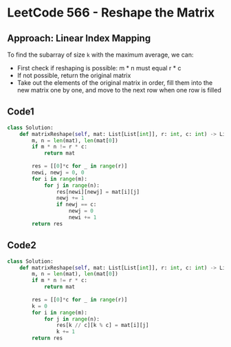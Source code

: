 # LeetCode 566 - Reshape the Matrix

## Approach: Linear Index Mapping

To find the subarray of size `k` with the maximum average, we can:

- First check if reshaping is possible: m * n must equal r * c
- If not possible, return the original matrix
- Take out the elements of the original matrix in order, fill them into the new matrix one by one, and move to the next row when one row is filled

## Code1

```python
class Solution:
    def matrixReshape(self, mat: List[List[int]], r: int, c: int) -> List[List[int]]:
        m, n = len(mat), len(mat[0])
        if m * n != r * c:
            return mat
        
        res = [[0]*c for _ in range(r)]
        newi, newj = 0, 0
        for i in range(m):
            for j in range(n):
                res[newi][newj] = mat[i][j]
                newj += 1
                if newj == c:
                    newj = 0
                    newi += 1
        return res
```

## Code2

```python
class Solution:
    def matrixReshape(self, mat: List[List[int]], r: int, c: int) -> List[List[int]]:
        m, n = len(mat), len(mat[0])
        if m * n != r * c:
            return mat
        
        res = [[0]*c for _ in range(r)]
        k = 0
        for i in range(m):
            for j in range(n):
                res[k // c][k % c] = mat[i][j]
                k += 1
        return res
```

